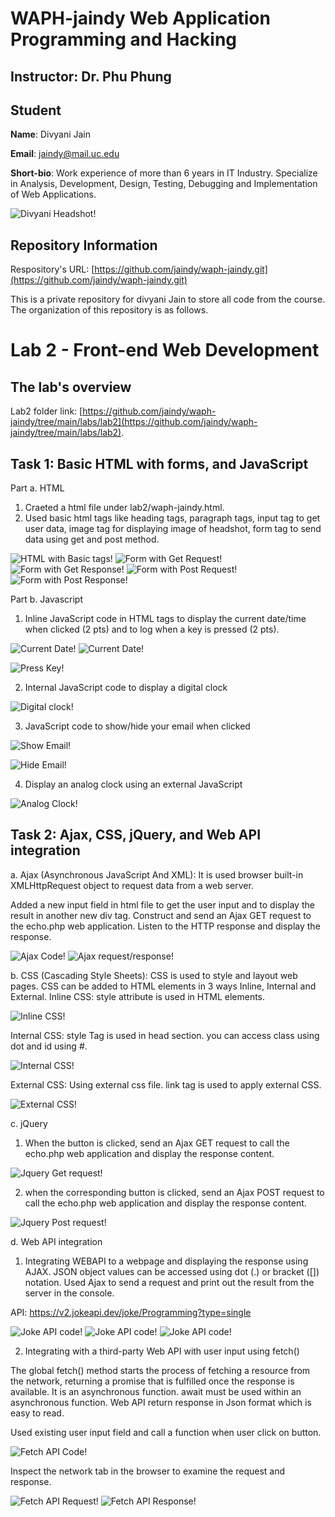 # WAPH-jaindy Web Application Programming and Hacking

## Instructor: Dr. Phu Phung

## Student

**Name**: Divyani Jain

**Email**: jaindy@mail.uc.edu

**Short-bio**: Work experience of more than 6 years in IT Industry. Specialize in Analysis, Development, Design, Testing, Debugging and Implementation of Web Applications. 

![Divyani Headshot!](/labs/lab2/Images/Divyani_Jain.jpg)

## Repository Information

Respository's URL: [https://github.com/jaindy/waph-jaindy.git](https://github.com/jaindy/waph-jaindy.git)

This is a private repository for divyani Jain to store all code from the course. The organization of this repository is as follows.

# Lab 2 - Front-end Web Development 

## The lab's overview

Lab2 folder link: [https://github.com/jaindy/waph-jaindy/tree/main/labs/lab2](https://github.com/jaindy/waph-jaindy/tree/main/labs/lab2).

## Task 1: Basic HTML with forms, and JavaScript

Part a. HTML

1. Craeted a html file under lab2/waph-jaindy.html.
2. Used basic html tags like heading tags, paragraph tags, input tag to get user data, image tag for displaying image of headshot, form tag to send data using get and post method.

![HTML with Basic tags!](/labs/lab2/Images/Task1_Part_a.png)
![Form with Get Request!](/labs/lab2/Images/GetReq.png)
![Form with Get Response!](/labs/lab2/Images/GetRes.png)
![Form with Post Request!](/labs/lab2/Images/PostReq.png)
![Form with Post Response!](/labs/lab2/Images/PostRes.png)


 
Part b. Javascript

1. Inline JavaScript code in HTML tags to display the current date/time when clicked (2 pts) and to log when a key is pressed (2 pts).

![Current Date!](/labs/lab2/Images/DateDisplay.png)
![Current Date!](/labs/lab2/Images/ShowDateFunction.png)

![Press Key!](/labs/lab2/Images/PressKey.png)

2. Internal JavaScript code to display a digital clock

![Digital clock!](/labs/lab2/Images/DigitalClock.png)

3. JavaScript code to show/hide your email when clicked

![Show Email!](/labs/lab2/Images/ShowEmail.png)

![Hide Email!](/labs/lab2/Images/HideEmail.png)

4. Display an analog clock using an external JavaScript

![Analog Clock!](/labs/lab2/Images/AnalogClock.png)

## Task 2: Ajax, CSS, jQuery, and Web API integration
a. Ajax (Asynchronous JavaScript And XML): It is used browser built-in XMLHttpRequest object to request data from a web server.

Added a new input field in html file to get the user input and to display the result in another new div tag. Construct and send an Ajax GET request to the echo.php web application. Listen to the HTTP response and display the response.

![Ajax Code!](/labs/lab2/Images/AjaxCodewithUI.png)
![Ajax request/response!](/labs/lab2/Images/Ajax_bowser.png)

b. CSS (Cascading Style Sheets):
CSS is used to style and layout web pages. CSS can be added to HTML elements in 3 ways Inline, Internal and External.
Inline CSS: style attribute is used in HTML elements.

![Inline CSS!](/labs/lab2/Images/InlineCSS.png)

Internal CSS: style Tag is used in head section. you can access class using dot and id using #.

![Internal CSS!](/labs/lab2/Images/InternalCSS.png)

External CSS: Using external css file. link tag is used to apply external CSS.

![External CSS!](/labs/lab2/Images/ExternalCSS.png)

c. jQuery 
1. When the button is clicked, send an Ajax GET request to call the echo.php web application and display the response content.
   
![Jquery Get request!](/labs/lab2/Images/JqueryGet.png)

2. when the corresponding button is clicked, send an Ajax POST request to call the echo.php web application and display the response content.
   
![Jquery Post request!](/labs/lab2/Images/JqueryPost.png)

d. Web API integration

1. Integrating WEBAPI to a webpage and displaying the response using AJAX. JSON object values can be accessed using dot (.) or bracket ([]) notation. Used Ajax to send a request and print out the result from the server in the console.
   
API: https://v2.jokeapi.dev/joke/Programming?type=single

![Joke API code!](/labs/lab2/Images/jokeApi.png)
![Joke API code!](/labs/lab2/Images/JokeAPIRequest.png)
![Joke API code!](/labs/lab2/Images/JokeAPIResponse.png)


2. Integrating with a third-party Web API with user input using fetch()
   
The global fetch() method starts the process of fetching a resource from the network, returning a promise that is fulfilled once the response is available. It is an asynchronous function. await must be used within an asynchronous function.
Web API return response in Json format which is easy to read.

Used existing user input field and call a function when user click on button.

![Fetch API Code!](/labs/lab2/Images/GuessAgeFetchAPI.png)

Inspect the network tab in the browser to examine the request and response.

![Fetch API Request!](/labs/lab2/Images/FetchRequest.png)
![Fetch API Response!](/labs/lab2/Images/FetchResponse.png)
